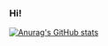 ### Hi!

[![Anurag's GitHub stats](https://github-readme-stats.vercel.app/api?username=alessonjrt)](https://github.com/alessonjrt/github-readme-stats)
